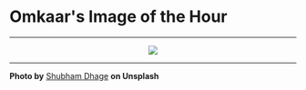 # Omkaar's Image of the Hour

---

<div align="center">

<a href="https://unsplash.com/photos/inside-green-grass-forms-a-rolling-landscape-noD-d7pdMjk">
  <img src="https://images.unsplash.com/photo-1752643719495-b2917a2c9d4c?crop=entropy&cs=tinysrgb&fit=max&fm=jpg&ixid=M3w3NjA2Nzh8MHwxfHJhbmRvbXx8fHx8fHx8fDE3NTQ4NDg4MDB8&ixlib=rb-4.1.0&q=80&w=1080" style="max-width:100%; height:auto;">
</a>



</div>

---

**Photo by** [Shubham Dhage](https://unsplash.com/@theshubhamdhage) **on Unsplash**
